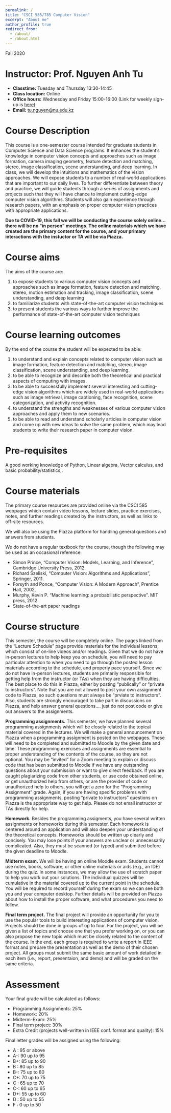 ```yaml
---
permalink: /
title: "CSCI 585/785 Computer Vision"
excerpt: "About me"
author_profile: true
redirect_from: 
  - /about/
  - /about.html
---
```


Fall 2020


Instructor: Prof. Nguyen Anh Tu
======
- **Classtime:** Tuesday and Thursday 13:30-14:45
- **Class location:** Online
- **Office hours:** Wednesday and Friday 15:00-16:00 (Link for weekly sign-up is [here](https://docs.google.com/spreadsheets/d/1VFpJmmyFpQyd_e2iYmeeIiKpANtrl5H5_sQAd_2MJ5s/edit?usp=sharing))
- **Email:** tu.nguyen@nu.edu.kz

Course Description
======
This course is a one-semester course intended for graduate students in Computer Science and Data Science programs. It enhances the student’s knowledge in computer vision concepts and approaches such as image formation, camera imaging geometry, feature detection and matching, stereo, image classification, scene understanding, and deep learning. In class, we will develop the intuitions and mathematics of the vision approaches. We will expose students to a number of real-world applications that are important to our daily lives. To further differentiate between theory and practice, we will guide students through a series of assignments and projects such that they will have chance to implement cutting-edge computer vision algorithms. Students will also gain experience through research papers, with an emphasis on proper computer vision practices with appropriate applications.

**Due to COVID-19, this fall we will be conducting the course solely online... there will be no "in person" meetings. The online materials which we have created are the primary content for the course, and your primary interactions with the instuctor or TA will be via Piazza.**

Course aims
======
The aims of the course are:
1. to expose students to various computer vision concepts and approaches such as image formation, feature detection and matching, stereo, motion estimation and tracking, image classification, scene understanding, and deep learning
1. to familiarize students with state-of-the-art computer vision techniques
1. to present students the various ways to further improve the performance of state-of-the-art computer vision techniques

Course learning outcomes 
======
By the end of the course the student will be expected to be able:
1.	to understand and explain concepts related to computer vision such as image formation, feature detection and matching, stereo, image classification, scene understanding, and deep learning.
1.	to be able to recognize and describe both the theoretical and practical aspects of computing with images. 
1.	to be able to successfully implement several interesting and cutting-edge vision algorithms which are widely used in real-world applications such as image retrieval, image captioning, face recognition, scene categorization, and activity recognition. 
1.	to understand the strengths and weaknesses of various computer vision approaches and apply them to new scenarios.
1.	to be able to read and understand scholarly articles in computer vision and come up with new ideas to solve the same problem, which may lead students to write their research paper in computer vision. 

Pre-requisites
======
A good working knowledge of Python, Linear algebra, Vector calculus, and basic probability/statistics,.

Course materials
======
The primary course resources are provided online via the CSCI 585 webpages which contain video lessons, lecture slides, practice exercises, notes, and further readings created by the instructors, as well as links to off-site resources.

We will also be using the Piazza platform for handling general questions and answers from students.

We do not have a regular textbook for the course, though the following may be used as an occasional reference: 
- Simon Prince, “Computer Vision: Models, Learning, and Inference”, Cambridge University Press, 2012.
- Richard Szeliski, “Computer Vision: Algorithms and Applications”, Springer, 2011.
- Forsyth and Ponce, “Computer Vision: A Modern Approach”, Prentice Hall, 2002,
- Murphy, Kevin P. “Machine learning: a probabilistic perspective”. MIT press, 2012.
- State-of-the-art paper readings

Course structure
======
This semester, the course will be completely online. The pages linked from the “Lecture Schedule” page provide materials for the individual lessons, which consist of on-line videos and/or readings.  Given that we do not have in-person lectures to help keep you on schedule, you will need to pay particular attention to when you need to go through the posted lesson materials according to the schedule, and properly pace yourself. Since we do not have in-person lectures, students are primarily responsible for getting help from the instructor (or TAs) when they are having difficulties. The best place to do this in Piazza, either by posting “publically” or “private to instructors”.  Note that you are not allowed to post your own assignment code to Piazza, so such questions must always be “prviate to instructors”.  Also, students are strongly encouraged to take part in discussions on Piazza, and help answer general questions…. just do not post code or give out answers to the assignments.

**Programming assignments.** This semester, we have planned several programming assignments which will be closely related to the topical material covered in the lectures. We will make a general announcement on Piazza when a programming assignment is posted on the webpages. These will need to be completed and submitted to Moodle by the given date and time. These programming exercises and assignments are essential to proper understanding of the contents of the course, so they are not optional. You may be “invited” for a Zoom meeting to explain or discuss code that has been submitted to Moodle if we have any outstanding questions about your submission or want to give direct feedback. If you are caught plagiarizing code from other students, or use code obtained online, or get unauthorized help from others, or are the provider of code or unauthorized help to others, you will get a zero for the “Programming Assignment” grade. Again, if you are having specific problems with programming assignments, posting “private to instructors” questions on Piazza is the appropriate way to get help.  Please do not email instructor or TAs directly for help.

**Homework.** Besides the programming assigments, you have several written assignments or homeworks during this semester. Each homework is centered around an application and will also deepen your understanding of the theoretical concepts. Homeworks should be written up clearly and concisely. You may lose points if your answers are unclear or unnecessarily complicated. Also, they must be scanned (or typed) and submitted before the given deadline to Moodle. 

**Midterm exam.** We will be having an online Moodle exam. Students cannot use notes, books, software, or other online materials or aids (e.g., an IDE) during the quiz. In some instances, we may allow the use of scratch paper to help you work out your solutions. The individual quizzes will be cumulative in the material covered up to the current point in the schedule. You will be required to record yourself during the exam so we can see both you and your computer desktop. Further details will be provided on Piazza about how to install the proper software, and what procedures you need to follow. 

**Final term project.** The final project will provide an opportunity for you to use the popular tools to build interesting applications of computer vision. Projects should be done in groups of up to four. For the project, you will be given a list of topics and choose one that you prefer working on, or you can also propose the new topic which must be closely related to the content of the course. In the end, each group is required to write a report in IEEE format and prepare the presentation as well as the demo of their chosen project. All groups must submit the same basic amount of work detailed in each item (i.e., report, presentaion, and demo) and will be graded on the same criteria. 

Assessment
======
Your final grade will be calculated as follows:
- Programming Assignments: 25%
- Homework: 20%
- Midterm-Exam: 25%
- Final term project: 30%
- Extra Credit (projects well-written in IEEE conf. format and quality): 15%

Final letter grades will be assigned using the following:
- A :     95 or above
- A-:    90 up to 95
- B+:    85 up to 90
- B :    80 up to 85
- B-:    75 up to 80
- C+:    70 up to 75
- C :    65 up to 70
- C-:    60 up to 65
- D+:    55 up to 60
- D :    50 up to 55
- F :    0 up to 50
